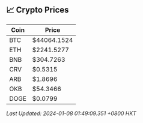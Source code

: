 ## 📈 Crypto Prices

| Coin | Price |
| ---- | ----- |
| BTC | $44064.1524 |
| ETH | $2241.5277 |
| BNB | $304.7263 |
| CRV | $0.5315 |
| ARB | $1.8696 |
| OKB | $54.3466 |
| DOGE | $0.0799 |

_Last Updated: 2024-01-08 01:49:09.351 +0800 HKT_